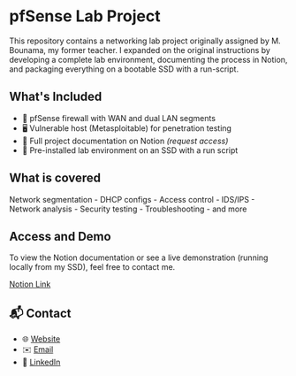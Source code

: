 # pfSense Lab Project

This repository contains a networking lab project originally assigned by M. Bounama, my former teacher. I expanded on the original instructions by developing a complete lab environment, documenting the process in Notion, and packaging everything on a bootable SSD with a run-script.

## What's Included

- 🔐 pfSense firewall with WAN and dual LAN segments
- 🖥️ Vulnerable host (Metasploitable) for penetration testing
- 📄 Full project documentation on Notion *(request access)*
- 💾 Pre-installed lab environment on an SSD with a run script

## What is covered

Network segmentation - DHCP configs - Access control - IDS/IPS - Network analysis - Security testing - Troubleshooting - and more

## Access and Demo

To view the Notion documentation or see a live demonstration (running locally from my SSD), feel free to contact me.

[Notion Link](https://www.notion.so/5-R-gles-de-filtrage-dans-pfsense-20fd8ff66ad280698a55ff29ccfaefc6?source=copy_link)

## 📬 Contact

- 🌐 [Website](https://robinboucher.tech/)
- ✉️ [Email](mailto:robinboucher.tech@gmail.com)
- 💼 [LinkedIn](https://www.linkedin.com/in/robin-boucher-6a0327267/)
